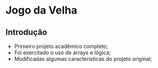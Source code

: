 # Jogo da Velha

## Introdução
* Primeiro projeto acadêmico completo;
* Foi exercitado o uso de arrays e lógica;
* Modificadas algumas características do projeto original;
